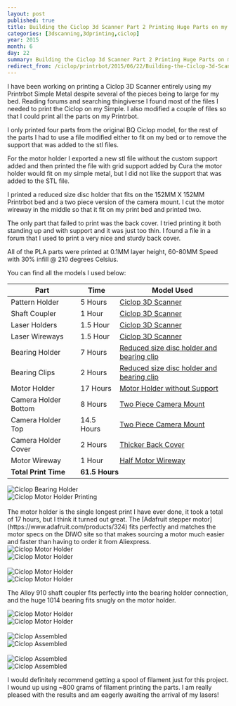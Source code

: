 ```yaml
---
layout: post
published: true
title: Building the Ciclop 3d Scanner Part 2 Printing Huge Parts on my Little Printrbot
categories: [3dscanning,3dprinting,ciclop]
year: 2015
month: 6
day: 22
summary: Building the Ciclop 3d Scanner Part 2 Printing Huge Parts on my Little Printrbot
redirect_from: /ciclop/printrbot/2015/06/22/Building-the-Ciclop-3d-Scanner-Part-2-Printing-Huge-Parts-on-my-Little-Printrbot/
---
```


I have been working on printing a Ciclop 3D Scanner entirely using my Printrbot Simple Metal despite several of the pieces being to large for my bed. Reading forums and searching thingiverse I found most of the files I needed to print the Ciclop on my Simple. I also modified a couple of files so that I could print all the parts on my Printrbot.

I only printed four parts from the original BQ Ciclop model, for the rest of the parts I had to use a file modified either to fit on my bed or to remove the support that was added to the stl files.

For the motor holder I exported a new stl file without the custom support added and then printed the file with grid support added by Cura the motor holder would fit on my simple metal, but I did not like the support that was added to the STL file.  

I printed a reduced size disc holder that fits on the 152MM X 152MM Printrbot bed and a two piece version of the camera mount. I cut the motor wireway in the middle so that it fit on my print bed and printed two.

The only part that failed to print was the back cover.  I tried printing it both standing up and with support and it was just too thin. I found a file in a forum that I used to print a very nice and sturdy back cover.

All of the PLA parts were printed at 0.1MM layer height, 60-80MM Speed with 30% infill @ 210 degrees Celsius.

You can find all the models I used below:

<div class="table-responsive">
  <table class="table table-hover table-bordered table-striped">
    <thead>
      <tr>
        <th>Part</th>
        <th>Time</th>
        <th>Model Used</th>
      </tr>
    </thead>
    <tbody>
      <tr>
        <td>Pattern Holder</td>
        <td>5 Hours</td>
        <td><a href="http://www.thingiverse.com/thing:740357">Ciclop 3D Scanner</a></td>
      </tr>
      <tr>
        <td>Shaft Coupler</td>
        <td>1 Hour</td>
        <td><a href="http://www.thingiverse.com/thing:740357">Ciclop 3D Scanner</a></td>
      </tr>
      <tr>
        <td>Laser Holders</td>
        <td>1.5 Hour</td>
        <td><a href="http://www.thingiverse.com/thing:740357">Ciclop 3D Scanner</a></td>
      </tr>
      <tr>
        <td>Laser Wireways</td>
        <td>1.5 Hour</td>
        <td><a href="http://www.thingiverse.com/thing:740357">Ciclop 3D Scanner</a></td>
      </tr>
      <tr>
        <td>Bearing Holder</td>
        <td>7 Hours</td>
        <td><a href="http://www.thingiverse.com/thing:736815" >Reduced size disc holder and bearing clip</a></td>
      </tr>
      <tr>
        <td>Bearing Clips</td>
        <td>2 Hours</td>
        <td><a href="http://www.thingiverse.com/thing:736815" >Reduced size disc holder and bearing clip</a></td>
      </tr>
      <tr>
        <td>Motor Holder</td>
        <td>17 Hours</td>
        <td><a href="http://www.thingiverse.com/thing:890550">Motor Holder without Support</a></td>
      </tr>
      <tr>
        <td>Camera Holder Bottom</td>
        <td>8 Hours</td>
        <td><a href="http://www.thingiverse.com/thing:818433">Two Piece Camera Mount</a></td>
      </tr>
      <tr>
        <td>Camera Holder Top</td>
        <td>14.5 Hours</td>
        <td><a href="http://www.thingiverse.com/thing:818433">Two Piece Camera Mount</a></td>
      </tr>
      <tr>
        <td>Camera Holder Cover</td>
        <td>2 Hours</td>
        <td><a href="http://www.thingiverse.com/thing:891835">Thicker Back Cover</a></td>
      </tr>
      <tr>
        <td>Motor Wireway</td>
        <td>1 Hour</td>
        <td><a href="http://www.thingiverse.com/thing:892354">Half Motor Wireway</a></td>
      </tr>
      <tr>
        <td><strong>Total Print Time</strong></td>
        <td colspan="2"><strong>61.5 Hours</strong></td>
      </tr>
    </tbody>
  </table>
</div>

<div class="row">
  <div class="col-md-6">
    <img alt="Ciclop Bearing Holder" src="//garthvh.com/assets/img/ciclop/ciclop_bearing_holder.jpg" class="img-responsive img-rounded" />
  </div>
  <div class="col-md-6">
    <img alt="Ciclop Motor Holder Printing" src="//garthvh.com/assets/img/ciclop/ciclop_motor_holder_printing.jpg" class="img-responsive img-rounded" />
  </div>
</div>
<br/>
The motor holder is the single longest print I have ever done, it took a total of 17 hours, but I think it turned out great. The [Adafruit stepper motor](https://www.adafruit.com/products/324) fits perfectly and matches the motor specs on the DIWO site so that makes sourcing a motor much easier and faster than having to order it from Aliexpress.

<div class="row">
  <div class="col-md-6">
    <img alt="Ciclop Motor Holder" src="//garthvh.com/assets/img/ciclop/ciclop_motor_holder_1.jpg" class="img-responsive img-rounded" />
  </div>
  <div class="col-md-6">
    <img alt="Ciclop Motor Holder" src="//garthvh.com/assets/img/ciclop/ciclop_motor_holder_2.jpg" class="img-responsive img-rounded" />
  </div>
</div>
<br/>
<div class="row">
  <div class="col-md-6">
    <img alt="Ciclop Motor Holder" src="//garthvh.com/assets/img/ciclop/ciclop_motor_holder_3.jpg" class="img-responsive img-rounded" />
  </div>
  <div class="col-md-6">
    <img alt="Ciclop Motor Holder" src="//garthvh.com/assets/img/ciclop/ciclop_motor_holder_with_motor_2.jpg" class="img-responsive img-rounded" />
  </div>
</div>

The Alloy 910 shaft coupler fits perfectly into the bearing holder connection, and the huge 1014 bearing fits snugly on the motor holder.

<div class="row">
  <div class="col-md-6">
    <img alt="Ciclop Motor Holder" src="//garthvh.com/assets/img/ciclop/ciclop_motor_holder_with_motor_1.jpg" class="img-responsive img-rounded" />
  </div>
  <div class="col-md-6">
    <img alt="Ciclop Motor Holder" src="//garthvh.com/assets/img/ciclop/ciclop_motor_holder_with_motor_3.jpg" class="img-responsive img-rounded" />
  </div>
</div>
<br/>
<div class="row">
  <div class="col-md-6">
    <img alt="Ciclop Assembled" src="//garthvh.com/assets/img/ciclop/ciclop_camera_holder_with_cover.jpg" class="img-responsive img-rounded" />
  </div>
  <div class="col-md-6">
    <img alt="Ciclop Assembled" src="//garthvh.com/assets/img/ciclop/ciclop_back_cover_printing.jpg" class="img-responsive img-rounded" />
  </div>
</div>
<br/>
<div class="row">
  <div class="col-md-12">
    <img alt="Ciclop Assembled" src="//garthvh.com/assets/img/ciclop/ciclop_assembled_1.jpg" class="img-responsive img-rounded" />
    <br/>
  </div>
  <div class="col-md-12">
    <img alt="Ciclop Assembled" src="//garthvh.com/assets/img/ciclop/ciclop_assembled_2.jpg" class="img-responsive img-rounded" />
  </div>
</div>

I would definitely recommend getting a spool of filament just for this project.  I wound up using ~800 grams of filament printing the parts. I am really pleased with the results and am eagerly awaiting the arrival of my lasers!
